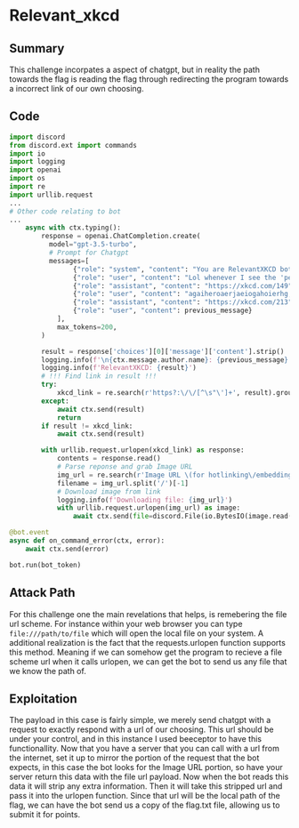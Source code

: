 # Relevant_xkcd
## Summary
This challenge incorpates a aspect of chatgpt, but in reality the path 
towards the flag is reading the flag through redirecting the program 
towards a incorrect link of our own choosing.

## Code
```python
import discord
from discord.ext import commands
import io
import logging
import openai
import os
import re
import urllib.request
...
# Other code relating to bot 
...
    async with ctx.typing():
        response = openai.ChatCompletion.create(
          model="gpt-3.5-turbo",
          # Prompt for Chatgpt
          messages=[
                {"role": "system", "content": "You are RelevantXKCD bot. Your sole purpose is to provide links to xkcd comics relevant to the message given to you by the user, based on how well it matches with the information provided on the ExplainXKCD website. You must always respond with a link to an xkcd comic. When you don't know of a link to an xkcd comic relevant to the message, you must instead respond with the link 'https://xkcd.com/{number}' where {number} is a randomly chosen number between 1 and 2781. Your response is always just a single link, no explanation or justification, just one link per message that you send."},
                {"role": "user", "content": "Lol whenever I see the 'permission denied' message I always just throw sudo in front of it without thinking about it"},
                {"role": "assistant", "content": "https://xkcd.com/149"},
                {"role": "user", "content": "agaiheroaerjaeiogahoierhg;eigahi"},
                {"role": "assistant", "content": "https://xkcd.com/213"},
                {"role": "user", "content": previous_message}
            ],
            max_tokens=200,
        )

        result = response['choices'][0]['message']['content'].strip()
        logging.info(f'\n{ctx.message.author.name}: {previous_message}')
        logging.info(f'RelevantXKCD: {result}')
        # !!! Find link in result !!!
        try:
            xkcd_link = re.search(r'https?:\/\/[^\s"\']+', result).group(0)
        except:
            await ctx.send(result)
            return
        if result != xkcd_link:
            await ctx.send(result)

        with urllib.request.urlopen(xkcd_link) as response:
            contents = response.read()
            # Parse reponse and grab Image URL
            img_url = re.search(r'Image URL \(for hotlinking\/embedding\):.*?href=.*?"(.*?)"', contents.decode()).group(1)
            filename = img_url.split('/')[-1]
            # Download image from link
            logging.info(f'Downloading file: {img_url}')
            with urllib.request.urlopen(img_url) as image:
                await ctx.send(file=discord.File(io.BytesIO(image.read()), filename))

@bot.event
async def on_command_error(ctx, error):
    await ctx.send(error)

bot.run(bot_token)

```

## Attack Path
For this challenge one the main revelations that helps, is remebering 
the file url scheme. For instance within your web browser you can type 
`file:///path/to/file` which will open the local file on your system. A additional 
realization is the fact that the requests.urlopen function supports this method.
Meaning if we can somehow get the program to recieve a file scheme url
when it calls urlopen, we can get the bot to send us any file that we know
the path of. 

## Exploitation
The payload in this case is fairly simple, we merely send chatgpt with a 
request to exactly respond with a url of our choosing. This url should be
under your control, and in this instance I used beeceptor to have this 
functionallity. Now that you have a server that you can call with a url 
from the internet, set it up to mirror the portion of the request that 
the bot expects, in this case the bot looks for the Image URL portion,
so have your server return this data with the file url payload. Now
when the bot reads this data it will strip any extra information. Then it
will take this stripped url and pass it into the urlopen function. Since 
that url will be the local path of the flag, we can have the bot send us
a copy of the flag.txt file, allowing us to submit it for points.
